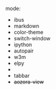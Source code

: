
mode:
- ibus
- markdown
- color-theme
- switch-window
- ipython
- autopair
- w3m
- elpy
-
- tabbar
- ~~aozora-view~~
